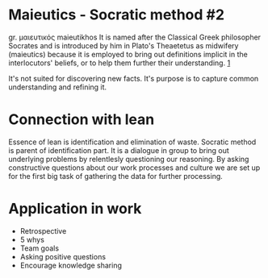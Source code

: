 # Maieutics - Socratic method #2
gr. μαιευτικός  maieutikhos
It is named after the Classical Greek philosopher Socrates and is introduced by him in Plato's Theaetetus as midwifery (maieutics) because it is employed to bring out definitions implicit in the interlocutors' beliefs, or to help them further their understanding. [1][wiki] 

It's not suited for discovering new facts. It's purpose is to capture common understanding and refining it.

[wiki]: https://en.wikipedia.org/wiki/Socratic_method

# Connection with lean

Essence of lean is identification and elimination of waste. Socratic method is parent of identification part. It is a dialogue in group to bring out underlying problems by relentlesly questioning our reasoning. By asking constructive questions about our work processes and culture we are set up for the first big task of gathering the data for further processing.

# Application in work

* Retrospective
* 5 whys
* Team goals
* Asking positive questions
* Encourage knowledge sharing

